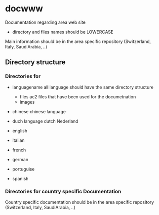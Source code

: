 # docwww
Documentation regarding area web site 

- directory and files names should be LOWERCASE

Main information should be in the area specific repository (Switzerland, Italy, SaudiArabia, ..)

## Directory structure

### Directories for 

- languagename
  all language should have the same directory structure
  - files 
    ac2 files that have been used for the documetnation
  - images

- chinese 
  chinese language
- duch
   language dutch Nederland
- english 
- italian 
- french 
- german 
- portuguise 
- spanish 
  
### Directories for country specific  Documentation 
Country specific documentation should be in the area specific repository (Switzerland, Italy, SaudiArabia, ..)
